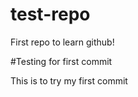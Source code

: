 # test-repo

First repo to learn github!

#Testing for first commit 

This is to try my first commit 
